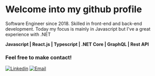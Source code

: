 # Welcome into my github profile
Software Engineer since 2018. Skilled in front-end and back-end development. Today my focus is mainly in Javascript but I've a great experience with .NET

**Javascript | React.js | Typescript | .NET Core | GraphQL | Rest API**

### Feel free to make contact!
[![Linkedin](https://img.shields.io/badge/Profile-on%20Linkedin%20-blue)](https://www.linkedin.com/in/kevin-katzer-618926152/)
[![Email](https://img.shields.io/badge/Send-an%20Email-orange)](mailto:kevinka999@gmail.com)
